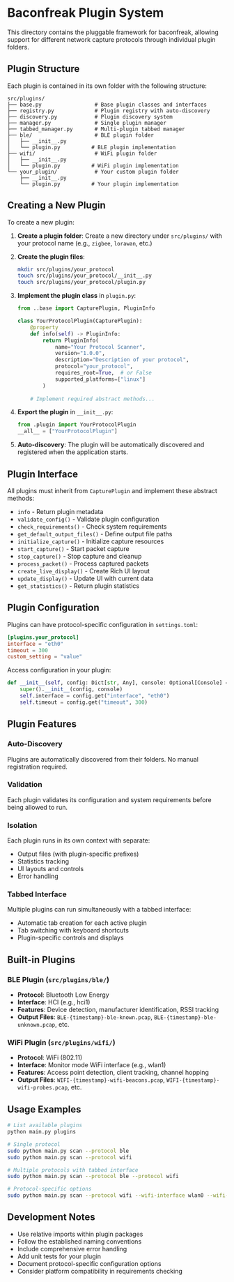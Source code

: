 # Baconfreak Plugin System

This directory contains the pluggable framework for baconfreak, allowing support for different network capture protocols through individual plugin folders.

## Plugin Structure

Each plugin is contained in its own folder with the following structure:

```
src/plugins/
├── base.py                 # Base plugin classes and interfaces
├── registry.py             # Plugin registry with auto-discovery
├── discovery.py            # Plugin discovery system
├── manager.py              # Single plugin manager
├── tabbed_manager.py       # Multi-plugin tabbed manager
├── ble/                    # BLE plugin folder
│   ├── __init__.py
│   └── plugin.py          # BLE plugin implementation
├── wifi/                   # WiFi plugin folder
│   ├── __init__.py
│   └── plugin.py          # WiFi plugin implementation
└── your_plugin/            # Your custom plugin folder
    ├── __init__.py
    └── plugin.py          # Your plugin implementation
```

## Creating a New Plugin

To create a new plugin:

1. **Create a plugin folder**: Create a new directory under `src/plugins/` with your protocol name (e.g., `zigbee`, `lorawan`, etc.)

2. **Create the plugin files**:
   ```bash
   mkdir src/plugins/your_protocol
   touch src/plugins/your_protocol/__init__.py
   touch src/plugins/your_protocol/plugin.py
   ```

3. **Implement the plugin class** in `plugin.py`:
   ```python
   from ..base import CapturePlugin, PluginInfo
   
   class YourProtocolPlugin(CapturePlugin):
       @property
       def info(self) -> PluginInfo:
           return PluginInfo(
               name="Your Protocol Scanner",
               version="1.0.0",
               description="Description of your protocol",
               protocol="your_protocol",
               requires_root=True,  # or False
               supported_platforms=["linux"]
           )
       
       # Implement required abstract methods...
   ```

4. **Export the plugin** in `__init__.py`:
   ```python
   from .plugin import YourProtocolPlugin
   __all__ = ["YourProtocolPlugin"]
   ```

5. **Auto-discovery**: The plugin will be automatically discovered and registered when the application starts.

## Plugin Interface

All plugins must inherit from `CapturePlugin` and implement these abstract methods:

- `info` - Return plugin metadata
- `validate_config()` - Validate plugin configuration
- `check_requirements()` - Check system requirements
- `get_default_output_files()` - Define output file paths
- `initialize_capture()` - Initialize capture resources
- `start_capture()` - Start packet capture
- `stop_capture()` - Stop capture and cleanup
- `process_packet()` - Process captured packets
- `create_live_display()` - Create Rich UI layout
- `update_display()` - Update UI with current data
- `get_statistics()` - Return plugin statistics

## Plugin Configuration

Plugins can have protocol-specific configuration in `settings.toml`:

```toml
[plugins.your_protocol]
interface = "eth0"
timeout = 300
custom_setting = "value"
```

Access configuration in your plugin:
```python
def __init__(self, config: Dict[str, Any], console: Optional[Console] = None):
    super().__init__(config, console)
    self.interface = config.get("interface", "eth0")
    self.timeout = config.get("timeout", 300)
```

## Plugin Features

### Auto-Discovery
Plugins are automatically discovered from their folders. No manual registration required.

### Validation
Each plugin validates its configuration and system requirements before being allowed to run.

### Isolation
Each plugin runs in its own context with separate:
- Output files (with plugin-specific prefixes)
- Statistics tracking
- UI layouts and controls
- Error handling

### Tabbed Interface
Multiple plugins can run simultaneously with a tabbed interface:
- Automatic tab creation for each active plugin
- Tab switching with keyboard shortcuts
- Plugin-specific controls and displays

## Built-in Plugins

### BLE Plugin (`src/plugins/ble/`)
- **Protocol**: Bluetooth Low Energy
- **Interface**: HCI (e.g., hci1)
- **Features**: Device detection, manufacturer identification, RSSI tracking
- **Output Files**: `BLE-{timestamp}-ble-known.pcap`, `BLE-{timestamp}-ble-unknown.pcap`, etc.

### WiFi Plugin (`src/plugins/wifi/`)
- **Protocol**: WiFi (802.11)
- **Interface**: Monitor mode WiFi interface (e.g., wlan1)
- **Features**: Access point detection, client tracking, channel hopping
- **Output Files**: `WIFI-{timestamp}-wifi-beacons.pcap`, `WIFI-{timestamp}-wifi-probes.pcap`, etc.

## Usage Examples

```bash
# List available plugins
python main.py plugins

# Single protocol
sudo python main.py scan --protocol ble
sudo python main.py scan --protocol wifi

# Multiple protocols with tabbed interface
sudo python main.py scan --protocol ble --protocol wifi

# Protocol-specific options
sudo python main.py scan --protocol wifi --wifi-interface wlan0 --wifi-channels 1,6,11
```

## Development Notes

- Use relative imports within plugin packages
- Follow the established naming conventions
- Include comprehensive error handling
- Add unit tests for your plugin
- Document protocol-specific configuration options
- Consider platform compatibility in requirements checking
